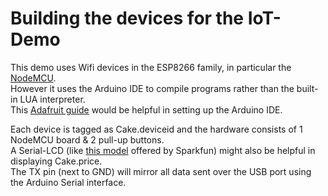 # Building the devices for the IoT-Demo 

This demo uses Wifi devices in the ESP8266 family, in particular the [NodeMCU](http://nodemcu.com/index_en.html). <br/> 
However it uses the Arduino IDE to compile programs rather than the built-in LUA interpreter. <br/> 
This [Adafruit guide](https://learn.adafruit.com/adafruit-huzzah-esp8266-breakout/using-arduino-ide) would be helpful in setting up the Arduino IDE. <br/>

Each device is tagged as Cake.deviceid and the hardware consists of 1 NodeMCU board & 2 pull-up buttons. <br/>
A Serial-LCD (like [this model](https://www.sparkfun.com/products/9067) offered by Sparkfun) might also be helpful in displaying Cake.price. <br/> 
The TX pin (next to GND) will mirror all data sent over the USB port using the Arduino Serial interface.  
